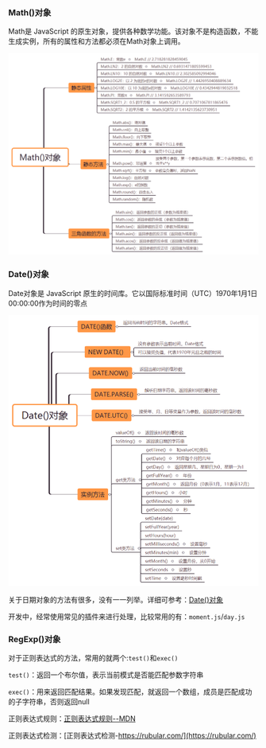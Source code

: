 ### Math()对象

Math是 JavaScript 的原生对象，提供各种数学功能。该对象不是构造函数，不能生成实例，所有的属性和方法都必须在Math对象上调用。

![Math()对象](../../media/Math.png)

### Date()对象

Date对象是 JavaScript 原生的时间库。它以国际标准时间（UTC）1970年1月1日00:00:00作为时间的零点

![Date()对象](../../media/Date1.png)

关于日期对象的方法有很多，没有一一列举。详细可参考：[Date()对象](https://developer.mozilla.org/zh-CN/docs/Web/JavaScript/Reference/Global_Objects/Date)

开发中，经常使用常见的插件来进行处理，比较常用的有：`moment.js`/`day.js`

### RegExp()对象

对于正则表达式的方法，常用的就两个:`test()`和`exec()`

`test()`：返回一个布尔值，表示当前模式是否能匹配参数字符串

`exec()`：用来返回匹配结果。如果发现匹配，就返回一个数组，成员是匹配成功的子字符串，否则返回null

正则表达式规则：[正则表达式规则--MDN](https://developer.mozilla.org/zh-CN/docs/Web/JavaScript/Guide/Regular_Expressions)

正则表达式检测：[正则表达式检测-https://rubular.com/](https://rubular.com/)



